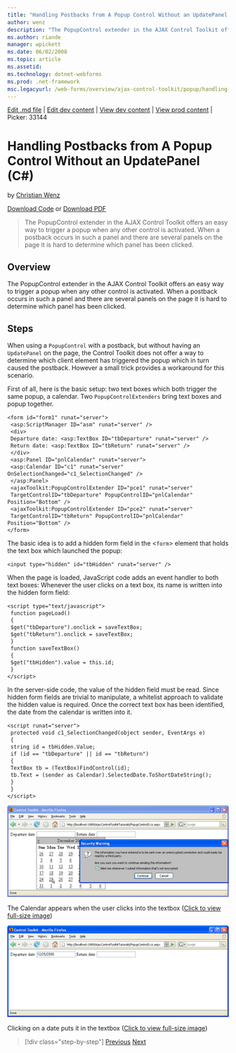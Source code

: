 ```yaml
---
title: "Handling Postbacks from A Popup Control Without an UpdatePanel (C#) | Microsoft Docs"
author: wenz
description: "The PopupControl extender in the AJAX Control Toolkit offers an easy way to trigger a popup when any other control is activated. When a postback occurs in su..."
ms.author: riande
manager: wpickett
ms.date: 06/02/2008
ms.topic: article
ms.assetid: 
ms.technology: dotnet-webforms
ms.prod: .net-framework
msc.legacyurl: /web-forms/overview/ajax-control-toolkit/popup/handling-postbacks-from-a-popup-control-without-an-updatepanel-cs
---
```

[Edit .md file](C:\Projects\msc\dev\Msc.Www\Web.ASP\App_Data\github\web-forms\overview\ajax-control-toolkit\popup\handling-postbacks-from-a-popup-control-without-an-updatepanel-cs.md) | [Edit dev content](http://www.aspdev.net/umbraco#/content/content/edit/24844) | [View dev content](http://docs.aspdev.net/tutorials/web-forms/overview/ajax-control-toolkit/popup/handling-postbacks-from-a-popup-control-without-an-updatepanel-cs.html) | [View prod content](http://www.asp.net/web-forms/overview/ajax-control-toolkit/popup/handling-postbacks-from-a-popup-control-without-an-updatepanel-cs) | Picker: 33144

Handling Postbacks from A Popup Control Without an UpdatePanel (C#)
====================
by [Christian Wenz](https://github.com/wenz)

[Download Code](http://download.microsoft.com/download/9/3/f/93f8daea-bebd-4821-833b-95205389c7d0/PopupControl3.cs.zip) or [Download PDF](http://download.microsoft.com/download/2/d/c/2dc10e34-6983-41d4-9c08-f78f5387d32b/popupcontrol3CS.pdf)

> The PopupControl extender in the AJAX Control Toolkit offers an easy way to trigger a popup when any other control is activated. When a postback occurs in such a panel and there are several panels on the page it is hard to determine which panel has been clicked.


## Overview

The PopupControl extender in the AJAX Control Toolkit offers an easy way to trigger a popup when any other control is activated. When a postback occurs in such a panel and there are several panels on the page it is hard to determine which panel has been clicked.

## Steps

When using a `PopupControl` with a postback, but without having an `UpdatePanel` on the page, the Control Toolkit does not offer a way to determine which client element has triggered the popup which in turn caused the postback. However a small trick provides a workaround for this scenario.

First of all, here is the basic setup: two text boxes which both trigger the same popup, a calendar. Two `PopupControlExtenders` bring text boxes and popup together.

    <form id="form1" runat="server">
     <asp:ScriptManager ID="asm" runat="server" />
     <div>
     Departure date: <asp:TextBox ID="tbDeparture" runat="server" />
     Return date: <asp:TextBox ID="tbReturn" runat="server" />
     </div>
     <asp:Panel ID="pnlCalendar" runat="server">
     <asp:Calendar ID="c1" runat="server" OnSelectionChanged="c1_SelectionChanged" />
     </asp:Panel>
     <ajaxToolkit:PopupControlExtender ID="pce1" runat="server"
     TargetControlID="tbDeparture" PopupControlID="pnlCalendar" Position="Bottom" />
     <ajaxToolkit:PopupControlExtender ID="pce2" runat="server"
     TargetControlID="tbReturn" PopupControlID="pnlCalendar" Position="Bottom" />
    </form>

The basic idea is to add a hidden form field in the &lt;`form`&gt; element that holds the text box which launched the popup:

    <input type="hidden" id="tbHidden" runat="server" />

When the page is loaded, JavaScript code adds an event handler to both text boxes: Whenever the user clicks on a text box, its name is written into the hidden form field:

    <script type="text/javascript">
     function pageLoad()
     {
     $get("tbDeparture").onclick = saveTextBox;
     $get("tbReturn").onclick = saveTextBox;
     }
     function saveTextBox()
     {
     $get("tbHidden").value = this.id;
     }
    </script>

In the server-side code, the value of the hidden field must be read. Since hidden form fields are trivial to manipulate, a whitelist approach to validate the hidden value is required. Once the correct text box has been identified, the date from the calendar is written into it.

    <script runat="server">
     protected void c1_SelectionChanged(object sender, EventArgs e)
     {
     string id = tbHidden.Value;
     if (id == "tbDeparture" || id == "tbReturn")
     {
     TextBox tb = (TextBox)FindControl(id);
     tb.Text = (sender as Calendar).SelectedDate.ToShortDateString();
     }
     }
    </script>


[![The Calendar appears when the user clicks into the textbox](handling-postbacks-from-a-popup-control-without-an-updatepanel-cs/_static/image2.png)](handling-postbacks-from-a-popup-control-without-an-updatepanel-cs/_static/image1.png)

The Calendar appears when the user clicks into the textbox ([Click to view full-size image](handling-postbacks-from-a-popup-control-without-an-updatepanel-cs/_static/image3.png))


[![Clicking on a date puts it in the textbox](handling-postbacks-from-a-popup-control-without-an-updatepanel-cs/_static/image5.png)](handling-postbacks-from-a-popup-control-without-an-updatepanel-cs/_static/image4.png)

Clicking on a date puts it in the textbox ([Click to view full-size image](handling-postbacks-from-a-popup-control-without-an-updatepanel-cs/_static/image6.png))

>[!div class="step-by-step"] [Previous](handling-postbacks-from-a-popup-control-with-an-updatepanel-cs.md) [Next](using-multiple-popup-controls-vb.md)